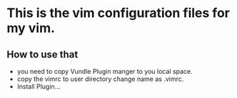 # This is the vim configuration files for my  vim.
## How to use that
* you need to copy Vundle Plugin manger to you local space.
* copy the vimrc to user directory change name as .vimrc.
* Install Plugin...
